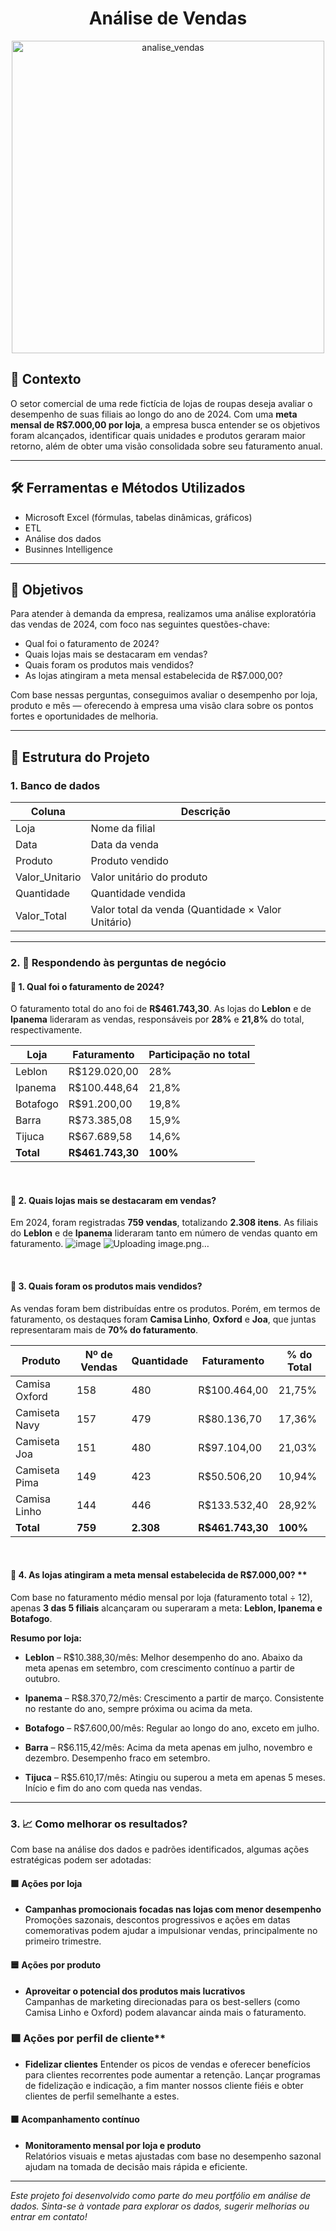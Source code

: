 
<h1 align="center"> Análise de Vendas </h1>

<p align="center">
  <img src="https://github.com/user-attachments/assets/779ac29a-fc13-4357-8dca-14d2e2abb3c7" alt="analise_vendas" width="500"/>
</p>

## 📃 Contexto  
O setor comercial de uma rede fictícia de lojas de roupas deseja avaliar o desempenho de suas filiais ao longo do ano de 2024. Com uma **meta mensal de R$7.000,00 por loja**, a empresa busca entender se os objetivos foram alcançados, identificar quais unidades e produtos geraram maior retorno, além de obter uma visão consolidada sobre seu faturamento anual.

***

## 🛠️ Ferramentas e Métodos Utilizados
- Microsoft Excel (fórmulas, tabelas dinâmicas, gráficos)
- ETL
- Análise dos dados
- Businnes Intelligence
  
***

## 🎯 Objetivos  
Para atender à demanda da empresa, realizamos uma análise exploratória das vendas de 2024, com foco nas seguintes questões-chave:

- Qual foi o faturamento de 2024?   
- Quais lojas mais se destacaram em vendas?  
- Quais foram os produtos mais vendidos?  
- As lojas atingiram a meta mensal estabelecida de R$7.000,00?

Com base nessas perguntas, conseguimos avaliar o desempenho por loja, produto e mês — oferecendo à empresa uma visão clara sobre os pontos fortes e oportunidades de melhoria.

***

## 🧱 Estrutura do Projeto  

### 1. Banco de dados  

| Coluna           | Descrição                                              |
|------------------|--------------------------------------------------------|
| Loja             | Nome da filial                                         |
| Data             | Data da venda                                          |
| Produto          | Produto vendido                                        |
| Valor_Unitario   | Valor unitário do produto                              |
| Quantidade       | Quantidade vendida                                     |
| Valor_Total      | Valor total da venda (Quantidade × Valor Unitário)     |

***

### 2. 📍 Respondendo às perguntas de negócio

#### 📌 1. Qual foi o faturamento de 2024?  
O faturamento total do ano foi de **R$461.743,30**. As lojas do **Leblon** e de **Ipanema** lideraram as vendas, responsáveis por **28%** e **21,8%** do total, respectivamente.

| Loja     | Faturamento      | Participação no total  |
|----------|------------------|------------------------|
| Leblon   | R$129.020,00     | 28%                    |
| Ipanema  | R$100.448,64     | 21,8%                  |
| Botafogo | R$91.200,00      | 19,8%                  |
| Barra    | R$73.385,08      | 15,9%                  |
| Tijuca   | R$67.689,58      | 14,6%                  |
| **Total**| **R$461.743,30** | **100%**               |

<br>

#### 📌 2. Quais lojas mais se destacaram em vendas?  
Em 2024, foram registradas **759 vendas**, totalizando **2.308 itens**. As filiais do **Leblon** e de **Ipanema** lideraram tanto em número de vendas quanto em faturamento.
![image](https://github.com/user-attachments/assets/e4b8dc8e-2557-4100-9fee-3ad14915f575)
![Uploading image.png…]()


<br>

#### 📌 3. Quais foram os produtos mais vendidos?  
As vendas foram bem distribuídas entre os produtos. Porém, em termos de faturamento, os destaques foram **Camisa Linho**, **Oxford** e **Joa**, que juntas representaram mais de **70% do faturamento**.

| Produto         | Nº de Vendas | Quantidade | Faturamento      | % do Total     |
|------------------|--------------|------------|------------------|----------------|
| Camisa Oxford    | 158          | 480        | R$100.464,00     | 21,75%         |
| Camiseta Navy    | 157          | 479        | R$80.136,70      | 17,36%         |
| Camiseta Joa     | 151          | 480        | R$97.104,00      | 21,03%         |
| Camiseta Pima    | 149          | 423        | R$50.506,20      | 10,94%         |
| Camisa Linho     | 144          | 446        | R$133.532,40     | 28,92%         |
| **Total**        | **759**      | **2.308**  | **R$461.743,30** | **100%**       |

<br>

#### 📌 4. As lojas atingiram a meta mensal estabelecida de R$7.000,00? **  
Com base no faturamento médio mensal por loja (faturamento total ÷ 12), apenas **3 das 5 filiais** alcançaram ou superaram a meta: **Leblon, Ipanema e Botafogo**.

**Resumo por loja:**

- **Leblon** – R$10.388,30/mês: Melhor desempenho do ano. Abaixo da meta apenas em setembro, com crescimento contínuo a partir de outubro.

- **Ipanema** – R$8.370,72/mês: Crescimento a partir de março. Consistente no restante do ano, sempre próxima ou acima da meta.

- **Botafogo** – R$7.600,00/mês: Regular ao longo do ano, exceto em julho.

- **Barra** – R$6.115,42/mês: Acima da meta apenas em julho, novembro e dezembro. Desempenho fraco em setembro.

- **Tijuca** – R$5.610,17/mês: Atingiu ou superou a meta em apenas 5 meses. Início e fim do ano com queda nas vendas.

***

### 3. 📈 Como melhorar os resultados?
Com base na análise dos dados e padrões identificados, algumas ações estratégicas podem ser adotadas:

#### 🟩 Ações por loja
- **Campanhas promocionais focadas nas lojas com menor desempenho**  
  Promoções sazonais, descontos progressivos e ações em datas comemorativas podem ajudar a impulsionar vendas, principalmente no primeiro trimestre.
  
#### 🟦 Ações por produto
- **Aproveitar o potencial dos produtos mais lucrativos**  
  Campanhas de marketing direcionadas para os best-sellers (como Camisa Linho e Oxford) podem alavancar ainda mais o faturamento.

### 🟪 Ações por perfil de cliente**
- **Fidelizar clientes**
  Entender os picos de vendas e oferecer benefícios para clientes recorrentes pode aumentar a retenção.
  Lançar programas de fidelização e indicação, a fim manter nossos cliente fiéis e obter clientes de perfil semelhante a estes.

#### 🟧 Acompanhamento contínuo
- **Monitoramento mensal por loja e produto**  
  Relatórios visuais e metas ajustadas com base no desempenho sazonal ajudam na tomada de decisão mais rápida e eficiente.
  
---

*Este projeto foi desenvolvido como parte do meu portfólio em análise de dados. Sinta-se à vontade para explorar os dados, sugerir melhorias ou entrar em contato!*
